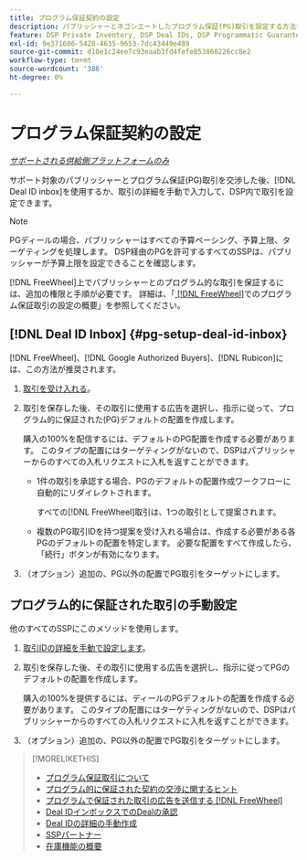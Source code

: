 ```yaml
---
title: プログラム保証契約の設定
description: パブリッシャーとネゴシエートしたプログラム保証(PG)取引を設定する方法を説明します。
feature: DSP Private Inventory, DSP Deal IDs, DSP Programmatic Guaranteed Deals
exl-id: 9e371606-5428-4635-9653-7dc43449e489
source-git-commit: d10e1c24ee7c93eaab3fd4fefe853860226cc8e2
workflow-type: tm+mt
source-wordcount: '386'
ht-degree: 0%

---
```


# プログラム保証契約の設定

*[サポートされる供給側プラットフォームのみ](programmatic-guaranteed-about.md)*

サポート対象のパブリッシャーとプログラム保証(PG)取引を交渉した後、[!DNL Deal ID inbox]を使用するか、取引の詳細を手動で入力して、DSP内で取引を設定できます。

>[!NOTE]
>
> PGディールの場合、パブリッシャーはすべての予算ペーシング、予算上限、ターゲティングを処理します。 DSP経由のPGを許可するすべてのSSPは、パブリッシャーが予算上限を設定できることを確認します。
>
> [!DNL FreeWheel]上でパブリッシャーとのプログラム的な取引を保証するには、追加の権限と手順が必要です。 詳細は、「[ [!DNL FreeWheel]](freewheel-overview.md)でのプログラム保証取引の設定の概要」を参照してください。

## [!DNL Deal ID Inbox] {#pg-setup-deal-id-inbox}

[!DNL FreeWheel]、[!DNL Google Authorized Buyers]、[!DNL Rubicon]には、この方法が推奨されます。

1. [取引を受け入れる](deal-id-inbox-accept.md)。

1. 取引を保存した後、その取引に使用する広告を選択し、指示に従って、プログラム的に保証された(PG)デフォルトの配置を作成します。

   購入の100%を配信するには、デフォルトのPG配置を作成する必要があります。 このタイプの配置にはターゲティングがないので、DSPはパブリッシャーからのすべての入札リクエストに入札を返すことができます。

   * 1件の取引を承認する場合、PGのデフォルトの配置作成ワークフローに自動的にリダイレクトされます。

      すべての[!DNL FreeWheel]取引は、1つの取引として提案されます。

   * 複数のPG取引IDを持つ提案を受け入れる場合は、作成する必要がある各PGのデフォルトの配置を特定します。 必要な配置をすべて作成したら、「続行」ボタンが有効になります。

1. （オプション）追加の、PG以外の配置でPG取引をターゲットにします。

## プログラム的に保証された取引の手動設定

他のすべてのSSPにこのメソッドを使用します。

1. [取引IDの詳細を手動で設定します](deal-id-create.md)。

1. 取引を保存した後、その取引に使用する広告を選択し、指示に従ってPGのデフォルトの配置を作成します。

   購入の100%を提供するには、ディールのPGデフォルトの配置を作成する必要があります。 このタイプの配置にはターゲティングがないので、DSPはパブリッシャーからのすべての入札リクエストに入札を返すことができます。

1. （オプション）追加の、PG以外の配置でPG取引をターゲットにします。

>[!MORELIKETHIS]
>
>* [プログラム保証取引について](programmatic-guaranteed-about.md)
>* [プログラム的に保証された契約の交渉に関するヒント](/help/dsp/inventory/programmatic-guaranteed-tips.md)
>* [プログラムで保証された取引の広告を送信する [!DNL FreeWheel]](freewheel-submit.md)
>* [Deal IDインボックスでのDealの承認](deal-id-inbox-accept.md)
>* [Deal IDの詳細の手動作成](deal-id-create.md)
>* [SSPパートナー](ssp-partners.md)
>* [在庫機能の概要](inventory-overview.md)


